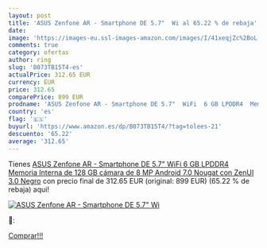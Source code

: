 ```yaml
---
layout: post
title: 'ASUS Zenfone AR - Smartphone DE 5.7"  Wi al 65.22 % de rebaja'
date: 
image: 'https://images-eu.ssl-images-amazon.com/images/I/41xeqjZc%2BoL._SL200_.jpg'
comments: true
category: ofertas
author: ring
slug: 'B073TB15T4-es'
actualPrice: 312.65 EUR
currency: EUR
price: 312.65
comparePrice: 899 EUR
prodname: 'ASUS Zenfone AR - Smartphone DE 5.7"  WiFi  6 GB LPDDR4  Memoria Interna de 128 GB  cámara de 8 MP  Android 7.0 Nougat con ZenUI 3.0  Negro'
country: 'es'
flag: '🇪🇸'
buyurl: 'https://www.amazon.es/dp/B073TB15T4/?tag=tolees-21'
descuento: '65.22'
average: '312.65'
---
```


Tienes [ASUS Zenfone AR - Smartphone DE 5.7"  WiFi  6 GB LPDDR4  Memoria Interna de 128 GB  cámara de 8 MP  Android 7.0 Nougat con ZenUI 3.0  Negro](https://www.amazon.es/dp/B073TB15T4/?tag=tolees-21) con precio final de  312.65 EUR (original: 899 EUR) (65.22 %  de rebaja) aqui!

[![ASUS Zenfone AR - Smartphone DE 5.7"  Wi](https://images-eu.ssl-images-amazon.com/images/I/41xeqjZc%2BoL._SL200_.jpg)](https://www.amazon.es/dp/B073TB15T4/?tag=tolees-21)

🔎:


[Comprar!!!](https://www.amazon.es/dp/B073TB15T4/?tag=tolees-21)
